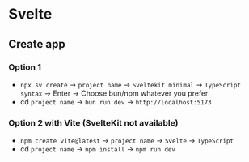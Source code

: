 # Svelte

## Create app
### Option 1
- `npx sv create` -> `project name` -> `Sveltekit minimal` -> `TypeScript syntax` -> Enter -> Choose bun/npm whatever you prefer
- cd `project name` -> `bun run dev` -> `http://localhost:5173`

### Option 2 with Vite (SvelteKit not available)
- `npm create vite@latest` -> `project name` -> `Svelte` -> `TypeScript`
- cd `project name` -> `npm install` -> `npm run dev`